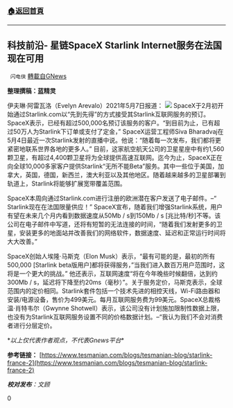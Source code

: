 ###  [:house:返回首頁](https://github.com/ourhimalayas/txt)
---

## 科技前沿- 星链SpaceX Starlink Internet服务在法国现在可用
` 闪电侠` [轉載自GNews](https://gnews.org/zh-hans/1185828/)

**整理撰稿：蓝精灵**

伊夫琳·阿雷瓦洛（Evelyn Arevalo）2021年5月7日报道：
![]()![](https://gnews-media-offload.s3.amazonaws.com/wp-content/uploads/2021/05/07201003/587.jpg)
SpaceX于2月初开始通过Starlink.com以“先到先得”的方式接受其Starlink互联网服务的预订。SpaceX表示，已经有超过500,000名预订该服务的客户。“到目前为止，已有超过50万人为Starlink下订单或支付了定金，” SpaceX运营工程师Siva Bharadvaj在5月4日最近一次Starlink发射的直播中说。他说：“随着每一次发布，我们都将更紧密地联系世界各地的更多人。” 目前，这家航空航天公司的卫星星座中有约1,560颗卫星，有超过4,400颗卫星将为全球提供高速互联网。迄今为止，SpaceX正在向全球10,000多家客户提供Starlink“无所不能Beta”服务。其中一些位于美国，加拿大，英国，德国，新西兰，澳大利亚以及其他地区。随着越来越多的卫星部署到轨道上，Starlink将能够扩展宽带覆盖范围。

SpaceX本周向通过Starlink.com进行注册的欧洲潜在客户发送了电子邮件。–“ Starlink现在在法国限量供应！” SpaceX宣布，随着我们增强Starlink系统，用户有望在未来几个月内看到数据速度从50Mb / s到150Mb / s [兆比特/秒]不等。该公司在电子邮件中写道，还将有短暂的无法连接的时间，“随着我们发射更多的卫星，安装更多的地面站并改善我们的网络软件，数据速度、延迟和正常运行时间将大大改善。”

SpaceX创始人埃隆·马斯克（Elon Musk）表示，“最有可能的是，最初的所有500,000 [Starlink beta版用户]都将获得服务，”当我们进入数百万用户范围时，这将是一个更大的挑战。” 他还表示，互联网速度“将在今年晚些时候翻倍，达到约300Mb / s，延迟将下降至约20ms（毫秒）”。关于服务定价，马斯克表示，全球范围内的定价相同。Starlink套件包括一个技术先进的相控天线，Wi-Fi路由器和安装/电源设备，售价为499美元。每月互联网服务费为99美元。SpaceX总裁格温·肖特韦尔（Gwynne Shotwell）表示，该公司没有计划施加限制性数据上限，也没有为Starlink互联网服务设置不同的价格数据计划。–“我认为我们不会对消费者进行分层定价。

\**以上仅代表作者观点，不代表Gnews平台*\*

**参考链接：**
[https://www.tesmanian.com/blogs/tesmanian-blog/starlink-france-2](https://www.tesmanian.com/blogs/tesmanian-blog/starlink-france-2)

***校对发布**：文顾*

0
